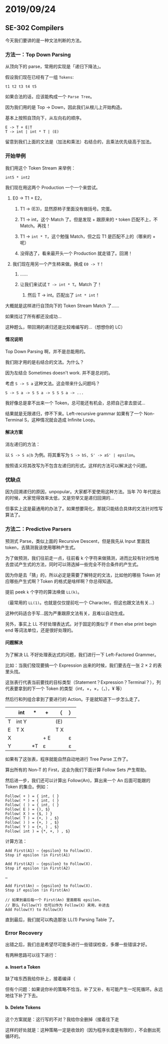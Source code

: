 # 2019/09/24

## SE-302 Compilers

今天我们要讲的是一种文法判断的方法。

### 方法一：Top Down Parsing

从顶向下的 parse，常用的实现是「递归下降法」。

假设我们现在已经有了一组 `Tokens`: 

```
t1 t2 t3 t4 t5
```

如果合法的话，应该能构成一个 `Parse Tree`。

因为我们用的是 Top -> Down，因此我们从根儿上开始构造。

基本上按照自顶向下，从左向右的顺序。

```
E -> T + E|T
T -> int | int * T | (E)
```

留意到我们上面的文法是（加法和乘法）右结合的，且乘法优先级高于加法。

### 开始举例

我们用这个 Token Stream 来举例：

```
int5 * int2
```

我们现在用这两个 Production 一个一个来尝试。

1. E0 -> T1 + E2，
   
   1. T1 -> (E3)，显然原柿子里面没有做括号。完蛋。
   
   2. T1 -> int，这个 Match 了。但是发现 + 跟原来的 `*` token 匹配不上，不 Match。再找！
   
   3. T1 -> `int * T`，这个勉强 Match，但之后 T1 是匹配不上的（哪来的 + 呢）
   
   4. 没得选了，看来最开头一个 Production 就走错了。回溯！

2. 我们现在用另一个产生柿来做。换成 `E0 -> T`！
   
   1. ……
   
   2. 让我们来试试 `T -> int * T`。Match 了！
      
      1. 然后 T -> int。匹配出了 `int * int`！

大概就是这样进行自顶向下的 Token Stream Match 了……

如果找过了所有都还没成功…

这种题么，带回溯的递归还是比较难编写的…（想想你的 LC）

#### 情况说明

Top Down Parsing 啊，并不是总能用的。

我们刚才用的是右结合的文法。为什么？

因为左结合 Sometimes doesn't work. 并不是总对的。

考虑 `S -> S a` 这种文法。这会带来什么问题吗？

`S -> S a -> S S a -> S S S a -> ...`

我好像总是拿不出来一个 Token，总可能还有机会，总把自己拿去尝试…

结果就是无限递归，停不下来。Left-recursive grammar 如果有了一个 Non-Terminal S，这种情况就会造成 Infinite Loop。

#### 解决方案

消左递归的方法：

以 `S -> S a|b` 为例。将其重写为 `S -> bS, S' -> aS' | epsilon`。

按照语义将其改写为不包含左递归的形式。这样的方法可以解决这个问题。

### 优缺点

因为回溯递归的原因，unpopular。大家都不爱使用这种方法。当年 70 年代提出的时候，大家觉得效率太低，又是穷举又是递归回溯的…

但事实上这是最通用的办法了。如果想要简化，那就只能结合具体的文法针对性写算法了。

### 方法二：Predictive Parsers

预测式 Parse，类似上面的 Recursive Descent，但是我先从 Input 里面找 token，去猜测我该使用哪种产生式。

为了做预测，我们往前走一点，往前看 k 个字符来做猜测，进而比较有针对性地去尝试产生式的方法，同时可以筛选掉一些完全不符合条件的产生式。

因为你是去「猜」的，所以必定是需要了解特定的文法，比如他的哪些 Token 对应哪些产生式啊？Token 的格式是啥样啊？你总得知道。

提前 peek `k` 个字符的算法唤做 `LL(k)`。

（最常用的 `LL(1)`。也就是仅仅提前吃一个 Character。但这也跟文法有关…）

这种代码适合手写…因为严重跟原文法有关，且难以自动生成。

另外，事实上 LL 不好处理表达式。对于固定的类似于 if then else print begin end 等词法单位，还是很好处理的。

#### 问题解决

为了解决 LL 不好处理表达式的问题，我们进行一下 Left-Factored Grammer。

比如：当我们發现要搞一个 Expression 出来的时候，我们要去在一张 2 × 2 的表里头找。

这张表行代表当前要找的目标类型（Statement？Expression？Terminal？），列代表要拿到的下一个 Token 的类型（int，+，×，（，），¥ 等）

然后行和列组合拿到了要进行的 Action。于是就知道下一步怎么走了。

|     | int   | *   | +   | （   | ）   |
| --- | ----- | --- | --- | --- | --- |
| T   | int Y |     |     | (E) |     |
| E   | T X   |     |     | T X |     |
| X   |       |     | + E |     | ε   |
| Y   |       | *T  | ε   |     | ε   |

如果有了这张表，程序就能自然自动地进行 Tree Parse 工作了。

算出所有的 Non-T 的 First，这会为我们下面计算 Follow Sets 产生帮助。

然后进一步，我们还可以计算出 Follow(An)，算出来一个 An 后面可能跟的 Token 的集合。例如：

```
Follow( + ) = { int, ( } 
Follow( * ) = { int, ( } 
Follow( ( ) = { int, ( } 
Follow( E ) = {), $} 
Follow( X ) = {$, ) } 
Follow( T ) = {+, ) , $} 
Follow( ) ) = {+, ) , $} 
Follow( Y ) = {+, ) , $} 
Follow( int ) = {*, +, ) , $}
```

计算方法：

```
Add First(A1) – {epsilon} to Follow(X). 
Stop if epsilon !in First(A1)   

Add First(A2) – {epsilon} to Follow(X). 
Stop if epsilon !in First(A2)  

…  

Add First(An) – {epsilon} to Follow(X). 
Stop if epsilon !in First(An)  

// 如果到最后每一个 First(An) 里面都有 epsilon，
// 那么 Follow(Y) 也可以作为 Follow(X) 来用，补进去
Add Follow(Y) to Follow(X)
```

直到最后，我们就可以构造那张 LL(1) Parsing Table 了。

### Error Recovery

出错之后，我们总是希望尽可能多进行一些错误检查，多爆一些错误才好。

有两种思路可以往下进行：

#### a. Insert a Token

缺了啥东西我给你补上，接着编译（

但有个问题：如果说你补的策略不恰当，补了又补，有可能产生一坨死循环。永远地往下补了下去。

#### b. Delete Tokens

这个方案就是：这行写的不对？我给你全删掉（接着往下走

这样的好处就是：这种策略一定是收敛的（因为程序长度是有限的），不会删出死循环的。


